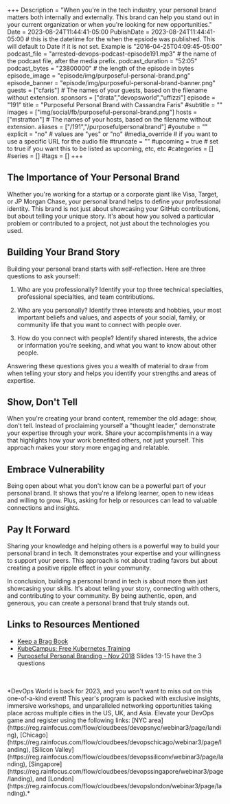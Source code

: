 +++
Description = "When you're in the tech industry, your personal brand matters both internally and externally. This brand can help you stand out in your current organization or when you're looking for new opportunities."
Date = 2023-08-24T11:44:41-05:00
PublishDate = 2023-08-24T11:44:41-05:00 # this is the datetime for the when the epsiode was published. This will default to Date if it is not set. Example is "2016-04-25T04:09:45-05:00"
podcast_file = "arrested-devops-podcast-episode191.mp3" # the name of the podcast file, after the media prefix.
podcast_duration = "52:05"
podcast_bytes = "23800000" # the length of the episode in bytes
episode_image = "episode/img/purposeful-personal-brand.png"
episode_banner = "episode/img/purposeful-personal-brand-banner.png"
guests = ["cfaris"] # The names of your guests, based on the filename without extension.
sponsors = ["drata","devopsworld","uffizzi"]
episode = "191"
title = "Purposeful Personal Brand with Cassandra Faris"
#subtitle = ""
images = ["img/social/fb/purposeful-personal-brand.png"]
hosts = ["mstratton"] # The names of your hosts, based on the filename without extension.
aliases = ["/191","/purposefulpersonalbrand"]
#youtube = ""
explicit = "no" # values are "yes" or "no"
#media_override # if you want to use a specific URL for the audio file
#truncate = ""
#upcoming = true # set to true if you want this to be listed as upcoming, etc, etc
#categories = []
#series = []
#tags = []
+++
## The Importance of Your Personal Brand

Whether you're working for a startup or a corporate giant like Visa, Target, or JP Morgan Chase, your personal brand helps to define your professional identity. This brand is not just about showcasing your GitHub contributions, but about telling your unique story. It's about how you solved a particular problem or contributed to a project, not just about the technologies you used.

## Building Your Brand Story

Building your personal brand starts with self-reflection. Here are three questions to ask yourself:

1. Who are you professionally? Identify your top three technical specialties, professional specialties, and team contributions.

2. Who are you personally? Identify three interests and hobbies, your most important beliefs and values, and aspects of your social, family, or community life that you want to connect with people over.

3. How do you connect with people? Identify shared interests, the advice or information you're seeking, and what you want to know about other people.

Answering these questions gives you a wealth of material to draw from when telling your story and helps you identify your strengths and areas of expertise.

## Show, Don't Tell

When you're creating your brand content, remember the old adage: show, don't tell. Instead of proclaiming yourself a "thought leader," demonstrate your expertise through your work. Share your accomplishments in a way that highlights how your work benefited others, not just yourself. This approach makes your story more engaging and relatable.

## Embrace Vulnerability

Being open about what you don't know can be a powerful part of your personal brand. It shows that you're a lifelong learner, open to new ideas and willing to grow. Plus, asking for help or resources can lead to valuable connections and insights.

## Pay It Forward

Sharing your knowledge and helping others is a powerful way to build your personal brand in tech. It demonstrates your expertise and your willingness to support your peers. This approach is not about trading favors but about creating a positive ripple effect in your community.

In conclusion, building a personal brand in tech is about more than just showcasing your skills. It's about telling your story, connecting with others, and contributing to your community. By being authentic, open, and generous, you can create a personal brand that truly stands out.

## Links to Resources Mentioned

- [Keep a Brag Book](https://dev.to/mattstratton/keep-a-brag-book-10nf)
- [KubeCampus: Free Kubernetes Training](https://kubecampus.io/)
- [Purposeful Personal Branding - Nov 2018](https://www.slideshare.net/cassandrafaris/purposeful-personal-branding-nov-2018) Slides 13-15 have the 3 questions
<br>
<br>
*DevOps World is back for 2023, and you won't want to miss out on this one-of-a-kind event! This year's program is packed with exclusive insights, immersive workshops, and unparalleled networking opportunities taking place across multiple cities in the US, UK, and Asia. Elevate your DevOps game and register using the following links: [NYC area](https://reg.rainfocus.com/flow/cloudbees/devopsnyc/webinar3/page/landing), [Chicago](https://reg.rainfocus.com/flow/cloudbees/devopschicago/webinar3/page/landing), [Silicon Valley](https://reg.rainfocus.com/flow/cloudbees/devopssiliconv/webinar3/page/landing), [Singapore](https://reg.rainfocus.com/flow/cloudbees/devopssingapore/webinar3/page/landing), and [London](https://reg.rainfocus.com/flow/cloudbees/devopslondon/webinar3/page/landing).*
